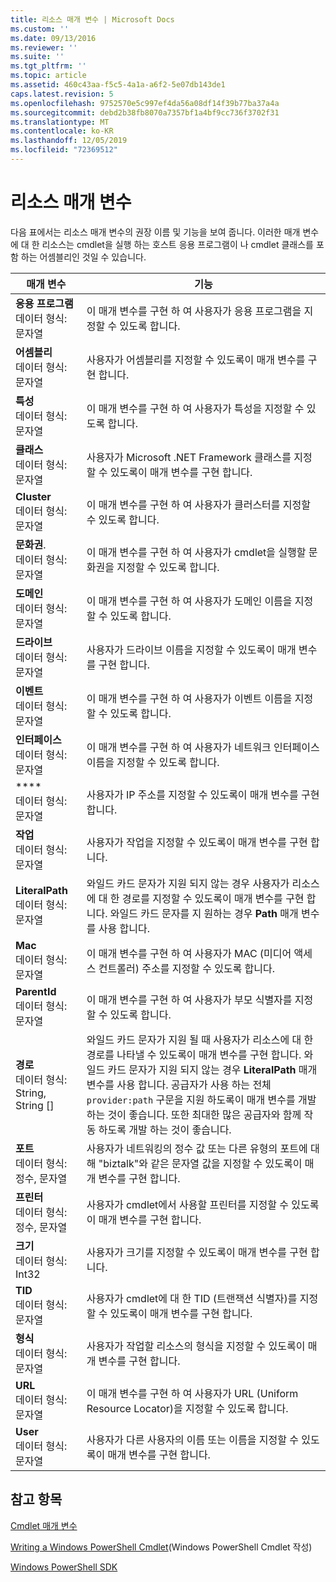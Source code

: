 ```yaml
---
title: 리소스 매개 변수 | Microsoft Docs
ms.custom: ''
ms.date: 09/13/2016
ms.reviewer: ''
ms.suite: ''
ms.tgt_pltfrm: ''
ms.topic: article
ms.assetid: 460c43aa-f5c5-4a1a-a6f2-5e07db143de1
caps.latest.revision: 5
ms.openlocfilehash: 9752570e5c997ef4da56a08df14f39b77ba37a4a
ms.sourcegitcommit: debd2b38fb8070a7357bf1a4bf9cc736f3702f31
ms.translationtype: MT
ms.contentlocale: ko-KR
ms.lasthandoff: 12/05/2019
ms.locfileid: "72369512"
---
```

# <a name="resource-parameters"></a>리소스 매개 변수

다음 표에서는 리소스 매개 변수의 권장 이름 및 기능을 보여 줍니다. 이러한 매개 변수에 대 한 리소스는 cmdlet을 실행 하는 호스트 응용 프로그램이 나 cmdlet 클래스를 포함 하는 어셈블리인 것일 수 있습니다.

|매개 변수|기능|
|---|---|
|**응용 프로그램**<br>데이터 형식: 문자열|이 매개 변수를 구현 하 여 사용자가 응용 프로그램을 지정할 수 있도록 합니다.|
|**어셈블리**<br>데이터 형식: 문자열|사용자가 어셈블리를 지정할 수 있도록이 매개 변수를 구현 합니다.|
|**특성**<br>데이터 형식: 문자열|이 매개 변수를 구현 하 여 사용자가 특성을 지정할 수 있도록 합니다.|
|**클래스**<br>데이터 형식: 문자열|사용자가 Microsoft .NET Framework 클래스를 지정할 수 있도록이 매개 변수를 구현 합니다.|
|**Cluster**<br>데이터 형식: 문자열|이 매개 변수를 구현 하 여 사용자가 클러스터를 지정할 수 있도록 합니다.|
|**문화권**.<br>데이터 형식: 문자열|이 매개 변수를 구현 하 여 사용자가 cmdlet을 실행할 문화권을 지정할 수 있도록 합니다.|
|**도메인**<br>데이터 형식: 문자열|이 매개 변수를 구현 하 여 사용자가 도메인 이름을 지정할 수 있도록 합니다.|
|**드라이브**<br>데이터 형식: 문자열|사용자가 드라이브 이름을 지정할 수 있도록이 매개 변수를 구현 합니다.|
|**이벤트**<br>데이터 형식: 문자열|이 매개 변수를 구현 하 여 사용자가 이벤트 이름을 지정할 수 있도록 합니다.|
|**인터페이스**<br>데이터 형식: 문자열|이 매개 변수를 구현 하 여 사용자가 네트워크 인터페이스 이름을 지정할 수 있도록 합니다.|
|**\**<br>데이터 형식: 문자열|사용자가 IP 주소를 지정할 수 있도록이 매개 변수를 구현 합니다.|
|**작업**<br>데이터 형식: 문자열|사용자가 작업을 지정할 수 있도록이 매개 변수를 구현 합니다.|
|**LiteralPath**<br>데이터 형식: 문자열|와일드 카드 문자가 지원 되지 않는 경우 사용자가 리소스에 대 한 경로를 지정할 수 있도록이 매개 변수를 구현 합니다. 와일드 카드 문자를 지 원하는 경우 **Path** 매개 변수를 사용 합니다.|
|**Mac**<br>데이터 형식: 문자열|이 매개 변수를 구현 하 여 사용자가 MAC (미디어 액세스 컨트롤러) 주소를 지정할 수 있도록 합니다.|
|**ParentId**<br>데이터 형식: 문자열|이 매개 변수를 구현 하 여 사용자가 부모 식별자를 지정할 수 있도록 합니다.|
|**경로**<br>데이터 형식: String, String []|와일드 카드 문자가 지원 될 때 사용자가 리소스에 대 한 경로를 나타낼 수 있도록이 매개 변수를 구현 합니다. 와일드 카드 문자가 지원 되지 않는 경우 **LiteralPath** 매개 변수를 사용 합니다. 공급자가 사용 하는 전체 `provider:path` 구문을 지원 하도록이 매개 변수를 개발 하는 것이 좋습니다. 또한 최대한 많은 공급자와 함께 작동 하도록 개발 하는 것이 좋습니다.|
|**포트**<br>데이터 형식: 정수, 문자열|사용자가 네트워킹의 정수 값 또는 다른 유형의 포트에 대해 "biztalk"와 같은 문자열 값을 지정할 수 있도록이 매개 변수를 구현 합니다.|
|**프린터**<br>데이터 형식: 정수, 문자열|사용자가 cmdlet에서 사용할 프린터를 지정할 수 있도록이 매개 변수를 구현 합니다.|
|**크기**<br>데이터 형식: Int32|사용자가 크기를 지정할 수 있도록이 매개 변수를 구현 합니다.|
|**TID**<br>데이터 형식: 문자열|사용자가 cmdlet에 대 한 TID (트랜잭션 식별자)를 지정할 수 있도록이 매개 변수를 구현 합니다.|
|**형식**<br>데이터 형식: 문자열|사용자가 작업할 리소스의 형식을 지정할 수 있도록이 매개 변수를 구현 합니다.|
|**URL**<br>데이터 형식: 문자열|이 매개 변수를 구현 하 여 사용자가 URL (Uniform Resource Locator)을 지정할 수 있도록 합니다.|
|**User**<br>데이터 형식: 문자열|사용자가 다른 사용자의 이름 또는 이름을 지정할 수 있도록이 매개 변수를 구현 합니다.|

## <a name="see-also"></a>참고 항목

[Cmdlet 매개 변수](./cmdlet-parameters.md)

[Writing a Windows PowerShell Cmdlet](./writing-a-windows-powershell-cmdlet.md)(Windows PowerShell Cmdlet 작성)

[Windows PowerShell SDK](../windows-powershell-reference.md)
